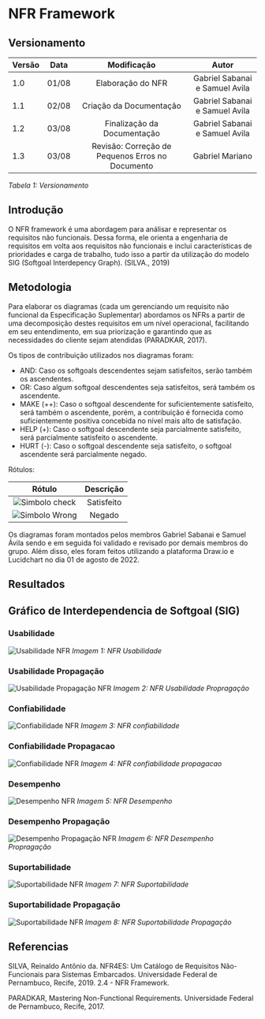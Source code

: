 # NFR Framework

## Versionamento

| Versão | Data  |                           Modificação                           |             Autor              |
| ------ | ----- | :-------------------------------------------------------------: | :----------------------------: |
| 1.0    | 01/08 |               Elaboração do NFR          |   Gabriel Sabanai e Samuel Avila    |
| 1.1    | 02/08 |               Criação da Documentação                   |  Gabriel Sabanai e Samuel Avila |
| 1.2    | 03/08 |               Finalização da Documentação                           |  Gabriel Sabanai e Samuel Avila |
| 1.3    | 03/08 |               Revisão: Correção de Pequenos Erros no Documento                         |  Gabriel Mariano |

_Tabela 1: Versionamento_

## Introdução

O NFR framework é uma abordagem para análisar e representar os requisitos não funcionais. Dessa forma, ele orienta a engenharia de requisitos em volta aos requisitos não funcionais e inclui características de prioridades e carga de trabalho, tudo isso a partir da utilização do modelo SIG (Softgoal Interdepency Graph). (SILVA., 2019)

## Metodologia

Para elaborar os diagramas (cada um gerenciando um requisito não funcional da Especificação Suplementar) abordamos os NFRs a partir de uma decomposição destes requisitos em um nível operacional, facilitando em seu entendimento, em sua priorização e garantindo que as necessidades do cliente sejam atendidas (PARADKAR, 2017).

Os tipos de contribuição utilizados nos diagramas foram:

* AND: Caso os softgoals descendentes sejam satisfeitos, serão também os ascendentes.
* OR: Caso algum softgoal descendentes seja satisfeitos, será também os ascendente.
* MAKE (++): Caso o softgoal descendente for suficientemente satisfeito, será também o ascendente, porém, a contribuição é fornecida como suficientemente positiva concebida no nível mais alto de satisfação.
* HELP (+): Caso o softgoal descendente seja parcialmente satisfeito, será parcialmente satisfeito o ascendente.
* HURT (-): Caso o softgoal descendente seja satisfeito, o softgoal ascendente será parcialmente negado.

Rótulos:

| Rótulo | Descrição |
| :----: | :-------: |
| ![Simbolo check](../../assets/modelagem/check.png) | Satisfeito |
| ![Simbolo Wrong](../../assets/modelagem/wrong.png) | Negado |

Os diagramas foram montados pelos membros Gabriel Sabanai e Samuel Ávila sendo e em seguida foi validado e revisado por demais membros do grupo. Além disso, eles foram feitos utilizando a plataforma Draw.io e Lucidchart no dia 01 de agosto de 2022.

## Resultados

## Gráfico de Interdependencia de Softgoal (SIG)

### Usabilidade 
![Usabilidade NFR](../../assets/modelagem/usabilidadenfr.png)
_Imagem 1: NFR Usabilidade_

### Usabilidade Propagação
![Usabilidade Propagação NFR](../../assets/modelagem/usabilidadenfrpropagacao.png)
_Imagem 2: NFR Usabilidade Propragação_

### Confiabilidade
![Confiabilidade NFR](../../assets/modelagem/confiabilidadenfr.png)
_Imagem 3: NFR confiabilidade_

### Confiabilidade Propagacao
![Confiabilidade NFR](../../assets/modelagem/confiabilidadenfrpropagacao.png)
_Imagem 4: NFR confiabilidade propagacao_
### Desempenho
![Desempenho NFR](../../assets/modelagem/desempenhonfr.png)
_Imagem 5: NFR Desempenho_

### Desempenho Propagação
![Desempenho Propagação NFR](../../assets/modelagem/desempenhonfrpropagacao.png)
_Imagem 6: NFR Desempenho Propragação_

### Suportabilidade
![Suportabilidade NFR](../../assets/modelagem/suportabilidadenfr.png)
_Imagem 7: NFR Suportabilidade_

### Suportabilidade Propagação
![Suportabilidade NFR](../../assets/modelagem/suportabilidadenfrpropagacao.jpeg)
_Imagem 8: NFR Suportabilidade Propagação_

## Referencias

  SILVA, Reinaldo Antônio da. NFR4ES: Um Catálogo de Requisitos Não-Funcionais para Sistemas Embarcados. Universidade Federal de Pernambuco, Recife, 2019. 2.4 - NFR Framework.

  PARADKAR, Mastering Non-Functional Requirements. Universidade Federal de Pernambuco, Recife, 2017.